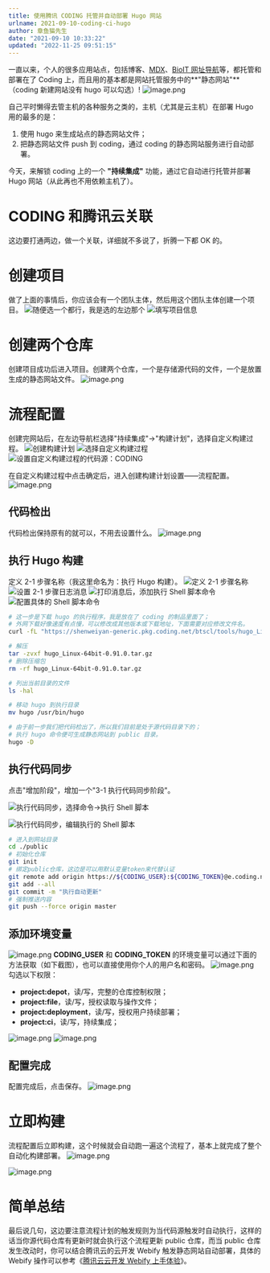```yaml
---
title: 使用腾讯 CODING 托管并自动部署 Hugo 网站
urlname: 2021-09-10-coding-ci-hugo
author: 章鱼猫先生
date: "2021-09-10 10:33:22"
updated: "2022-11-25 09:51:15"
---
```


一直以来，个人的很多应用站点，包括博客、[MDX](https://mdx.ncbix.com/)、[BioIT 网址导航](https://nav.bioitee.com/)等，都托管和部署在了 Coding 上，而且用的基本都是网站托管服务中的\*\*"静态网站"\*\*（coding 新建网站没有 hugo 可以勾选）!
![image.png](https://shub-1251708715.cos.ap-guangzhou.myqcloud.com/elog-cookbook-img/FjVWtCmj3d3WXbpDpipsRB_DFoyj.png)

自己平时懒得去管主机的各种服务之类的，主机（尤其是云主机）在部署 Hugo 用的最多的是：

1.  使用 hugo 来生成站点的静态网站文件；
2.  把静态网站文件 push 到 coding，通过 coding 的静态网站服务进行自动部署。

今天，来解锁 coding 上的一个 **"持续集成"** 功能，通过它自动进行托管并部署 Hugo 网站（从此再也不用依赖主机了）。

# CODING 和腾讯云关联

这边要打通两边，做一个关联，详细就不多说了，折腾一下都 OK 的。

# 创建项目

做了上面的事情后，你应该会有一个团队主体，然后用这个团队主体创建一个项目。
![随便选一个都行，我是选的左边那个](https://shub-1251708715.cos.ap-guangzhou.myqcloud.com/elog-cookbook-img/FsF7wQieptdwXWCg8HudF80WMsGU.png "随便选一个都行，我是选的左边那个")
![填写项目信息](https://shub-1251708715.cos.ap-guangzhou.myqcloud.com/elog-cookbook-img/FrH79T4lvPe5axS6K7RhbTNQfqfw.png "填写项目信息")

# 创建两个仓库

创建项目成功后进入项目。创建两个仓库，一个是存储源代码的文件，一个是放置生成的静态网站文件。
![image.png](https://shub-1251708715.cos.ap-guangzhou.myqcloud.com/elog-cookbook-img/FvFrvgpIZ1cd7YDIUdNb5YuyoMxa.png)

# 流程配置

创建完网站后，在左边导航栏选择"持续集成"→"构建计划"，选择自定义构建过程。
![创建构建计划](https://shub-1251708715.cos.ap-guangzhou.myqcloud.com/elog-cookbook-img/FulUKaBrExOaVESrmSpGYf5fcawl.png "创建构建计划")
![选择自定义构建过程](https://shub-1251708715.cos.ap-guangzhou.myqcloud.com/elog-cookbook-img/FoBKzV74UZ8QFJX2cvW0XN4nCk_L.png "选择自定义构建过程")
![设置自定义构建过程的代码源：CODING](https://shub-1251708715.cos.ap-guangzhou.myqcloud.com/elog-cookbook-img/Fl-jUXVMs2wZDvZPDbmmlXw0YueS.png "设置自定义构建过程的代码源：CODING")

在自定义构建过程中点击确定后，进入创建构建计划设置——流程配置。
![image.png](https://shub-1251708715.cos.ap-guangzhou.myqcloud.com/elog-cookbook-img/Fi0zTbvYw0lj0nTieZtLi08Amush.png)

## 代码检出

代码检出保持原有的就可以，不用去设置什么。
![image.png](https://shub-1251708715.cos.ap-guangzhou.myqcloud.com/elog-cookbook-img/FmXxmg5h2KeGV-x_uGxPLS_WX1A2.png)

## 执行 Hugo 构建

定义 2-1 步骤名称（我这里命名为：执行 Hugo 构建）。
![定义 2-1 步骤名称](https://shub-1251708715.cos.ap-guangzhou.myqcloud.com/elog-cookbook-img/FsM9PBVjuKDWUHQvSktMouBBq2Ye.png "定义 2-1 步骤名称")
![设置 2-1 步骤日志消息](https://shub-1251708715.cos.ap-guangzhou.myqcloud.com/elog-cookbook-img/FnJ36cZbpMl4UPwtvKLtvUVnxETi.png "设置 2-1 步骤日志消息")
![打印消息后，添加执行 Shell 脚本命令](https://shub-1251708715.cos.ap-guangzhou.myqcloud.com/elog-cookbook-img/FpbbjiiKDYj4NTH-krYCmP0xDhun.png "打印消息后，添加执行 Shell 脚本命令")
![配置具体的 Shell 脚本命令](https://shub-1251708715.cos.ap-guangzhou.myqcloud.com/elog-cookbook-img/FrOx5v_P1CH9f99Jz6pDJdV0TPTs.png "配置具体的 Shell 脚本命令")

```bash
# 这一步是下载 hugo 的执行程序，我是放在了 coding 的制品里面了；
# 外网下载好像速度有点慢，可以修改成其他版本或下载地址，下面需要对应修改文件名。
curl -fL "https://shenweiyan-generic.pkg.coding.net/btscl/tools/hugo_Linux-64bit.tar.gz?version=0.91.0" -o hugo_Linux-64bit-0.91.0.tar.gz

# 解压
tar -zvxf hugo_Linux-64bit-0.91.0.tar.gz
# 删除压缩包
rm -rf hugo_Linux-64bit-0.91.0.tar.gz

# 列出当前目录的文件
ls -hal

# 移动 hugo 到执行目录
mv hugo /usr/bin/hugo

# 由于前一步我们把代码检出了，所以我们目前是处于源代码目录下的；
# 执行 hugo 命令便可生成静态网站到 public 目录。
hugo -D
```

## 执行代码同步

点击"增加阶段"，增加一个"3-1 执行代码同步阶段"。

![执行代码同步，选择命令→执行 Shell 脚本](https://shub-1251708715.cos.ap-guangzhou.myqcloud.com/elog-cookbook-img/FqsOkFAwsFL-ljeLd7YW1xuBd7Ng.png "执行代码同步，选择命令→执行 Shell 脚本")

![执行代码同步，编辑执行的 Shell 脚本](https://shub-1251708715.cos.ap-guangzhou.myqcloud.com/elog-cookbook-img/FjoKwRRqJx9mmKcwnWk5bIjdUwOc.png "执行代码同步，编辑执行的 Shell 脚本")

```bash
# 进入到网站目录
cd ./public
# 初始化仓库
git init
# 绑定public仓库，这边是可以用默认变量token来代替认证
git remote add origin https://${CODING_USER}:${CODING_TOKEN}@e.coding.net/shenweiyan/webstack/nav.bioitee.pub.git
git add --all
git commit -m "执行自动更新"
# 强制推送内容
git push --force origin master
```

## 添加环境变量

![image.png](https://shub-1251708715.cos.ap-guangzhou.myqcloud.com/elog-cookbook-img/FsBCf_Z6Uhycl_JKWSHcXuOLC8Sq.png)
**CODING_USER** 和 **CODING_TOKEN** 的环境变量可以通过下面的方法获取（如下截图），也可以直接使用你个人的用户名和密码。
![image.png](https://shub-1251708715.cos.ap-guangzhou.myqcloud.com/elog-cookbook-img/FlNz1I8HQlJB8ODp0p6-pTdh5Muh.png)
勾选以下权限：

- **project:depot**，读/写，完整的仓库控制权限；
- **project:file**，读/写，授权读取与操作文件；
- **project:deployment**，读/写，授权用户持续部署；
- **project:ci**，读/写，持续集成；

![image.png](https://shub-1251708715.cos.ap-guangzhou.myqcloud.com/elog-cookbook-img/FtoOfFh7A3uHAdb6a-vlVvG2obuK.png)
![image.png](https://shub-1251708715.cos.ap-guangzhou.myqcloud.com/elog-cookbook-img/FsygEpCg4Bkoje3nsl-baLHdQYEL.png)

## 配置完成

配置完成后，点击保存。
![image.png](https://shub-1251708715.cos.ap-guangzhou.myqcloud.com/elog-cookbook-img/Fn9EjsSoEzCrfaUTT9Vf_pKnxgLa.png)

# 立即构建

流程配置后立即构建，这个时候就会自动跑一遍这个流程了，基本上就完成了整个自动化构建部署。
![image.png](https://shub-1251708715.cos.ap-guangzhou.myqcloud.com/elog-cookbook-img/Fvc1rhb8Iqz2YPdpjfbHUoJZEmb_.png)

![image.png](https://shub-1251708715.cos.ap-guangzhou.myqcloud.com/elog-cookbook-img/FrYequZ3t2nIur7a3qwC5HROnCVF.png)

# 简单总结

最后说几句，这边要注意流程计划的触发规则为当代码源触发时自动执行，这样的话当你源代码仓库有更新时就会执行这个流程更新 public 仓库，而当 public 仓库发生改动时，你可以结合腾讯云的云开发 Webify 触发静态网站自动部署，具体的 Webify 操作可以参考《[腾讯云云开发 Webify 上手体验](https://www.yuque.com/shenweiyan/cookbook/webify-testing?view=doc_embed)》。
